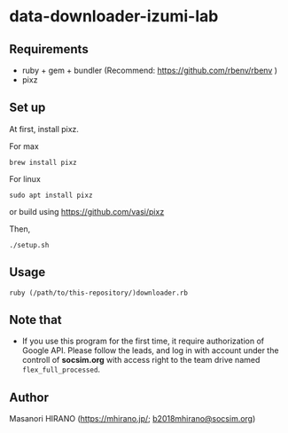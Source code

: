 # data-downloader-izumi-lab

## Requirements
 - ruby + gem + bundler (Recommend: https://github.com/rbenv/rbenv )
 - pixz

## Set up
At first, install pixz.

For max
```
brew install pixz
```

For linux
```
sudo apt install pixz
```
or build using https://github.com/vasi/pixz

Then,
```
./setup.sh
```

## Usage
```
ruby (/path/to/this-repository/)downloader.rb
```

## Note that
 - If you use this program for the first time, it require authorization of Google API. Please follow the leads, and log in with account under the controll of __**socsim.org**__ with access right to the team drive named `flex_full_processed`.

## Author
Masanori HIRANO (https://mhirano.jp/; b2018mhirano@socsim.org)
